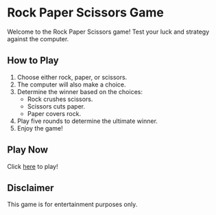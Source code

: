 # Rock Paper Scissors Game

Welcome to the Rock Paper Scissors game! Test your luck and strategy against the computer.

## How to Play

1. Choose either rock, paper, or scissors.
2. The computer will also make a choice.
3. Determine the winner based on the choices:
    - Rock crushes scissors.
    - Scissors cuts paper.
    - Paper covers rock.
4. Play five rounds to determine the ultimate winner.
5. Enjoy the game!

## Play Now

Click [here](https://aditya10403.github.io/RockPaperScissor/) to play!


## Disclaimer

This game is for entertainment purposes only.

